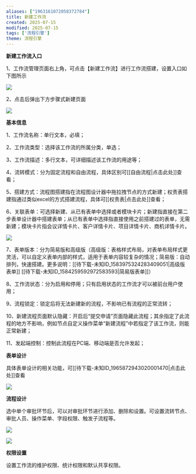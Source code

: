 ```yaml
---
aliases: ["1963161072058372784"]
title: 新建工作流
created: 2025-07-15
modified: 2025-07-15
tags: ['流程引擎']
theme: 流程引擎
---
```


**新建工作流入口**

1、工作流管理页面右上角，可点击【新建工作流】进行工作流搭建，设置入口如下图所示

![](https://myhelpdoc.oss-cn-heyuan.aliyuncs.com/mdimages/cff3b27dc1e020ca907ce1a8e8d51d47.jpg)

2、点击后弹出下方步骤式新建页面

**![](https://myhelpdoc.oss-cn-heyuan.aliyuncs.com/mdimages/7efbc5bbf0625b45c04c4d1dfbdf0ea2.jpg)**

**基本信息**

1、工作流名称：单行文本，必填；

2、工作流类型：选择该工作流的所属分类，单选；

3、工作流描述：多行文本，可详细描述该工作流的用途等；

4、流转模式：分为固定流程和自由流程，具体区别可[[自由流程|点击此处]]查看；

5、搭建方式：流程图搭建指在流程图设计器中拖拉拽节点的方式新建；权责表搭建指通过类似excel的方式搭建流程，具体可[[权责表|点击此处]]查看；

6、关联表单：可选择新建、从已有表单中选择或者模块卡片；新建指直接在第二步表单设计器中搭建表单；从已有表单中选择指直接使用之前搭建过的表单，无需新建；模块卡片指会议详情卡片、客户详情卡片、项目详情卡片、商机详情卡片。

**![](https://myhelpdoc.oss-cn-heyuan.aliyuncs.com/mdimages/e68c2cc172ce93d26846a7f58d5258c9.jpg)**

7、表单版本：分为简易版和高级版（高级版：表格样式布局，对表单布局样式更灵活，可以自定义表单内部的样式，适用于表单内容较复杂的情况；简易版：自动排列，快速搭建。更多说明：[[待下载-未知ID_1583975324283409051|高级版表单]] [[待下载-未知ID_1584259592972583593|简易版表单]]）

8、工作流状态：分为启用和停用；只有启用状态的工作流才可以被前台用户使用；

9、流程锁定：锁定后将无法新建新的流程，不影响已有流程的正常流转；

10、新建流程页面默认隐藏：开启后“提交申请”页面隐藏此流程；其余指定了此流程的地方不影响，例如节点自定义操作菜单“新建流程”中若指定了该工作流，则能正常新建；

11、发起端控制：控制此流程在PC端、移动端是否允许发起；

**表单设计**

具体表单设计的相关功能，可[[待下载-未知ID_1965872943020001470|点击此处]]查看

![](https://myhelpdoc.oss-cn-heyuan.aliyuncs.com/mdimages/7a8278795146b4ddd3186a2f28dc5f36.jpg)

**流程设计**

选中单个审批环节后，可以对审批环节进行添加、删除和设置。可设置流转节点、审批人员、操作菜单、字段权限、触发子流程等。

![](https://myhelpdoc.oss-cn-heyuan.aliyuncs.com/mdimages/0bfb1724788fe15c58ac3586131e634e.jpg)

**![](https://myhelpdoc.oss-cn-heyuan.aliyuncs.com/mdimages/61a4ccb5bc28180f6c14fab2e179c9bf.jpg)**

**权限设置**

设置工作流的维护权限、统计权限和默认共享权限。

